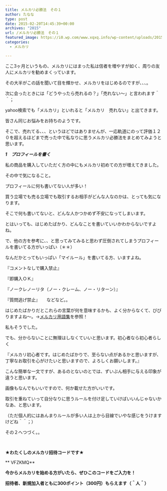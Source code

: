 ```yaml
---
title: メルカリ必勝法　その１
author: たなな
type: post
date: 2015-02-20T14:45:39+00:00
archives: "2015"
url: /メルカリ必勝法　その１
featured_image: https://i0.wp.com/www.xqxq.info/wp-content/uploads/2015/02/https-www.pakutaso.com-assets_c-2015-06-PAK56_daruma20140208-thumb-1000xauto-16777.jpg?resize=672%2C372
categories:
  - メルカリ

---
```

ここ3ヶ月というもの、メルカリにはまった私は信者を増やすが如く、周りの友人にメルカリを勧めまくっています。

その大半がこの話を聞いて目を輝かせ、メルカリをはじめるのですが、、、。

次に会ったときには「どうやったら売れるの？」「売れない～」と言われます＾＾；

yahoo検索でも「メルカリ」といれると「メルカリ　売れない」と出てきます。

皆さん同じお悩みをお持ちのようです。

そこで、売れてる、、、というほどではありませんが、一応軌道にのって評価１２０を超えるほどまで売った中で私なりに思うメルカリ必勝法をまとめてみようと思います。

_**1　プロフィールを書く**_

私の商品を購入していただく方の中にもメルカリ初めての方が増えてきました。

その中で気になること。

プロフィールに何も書いてない人が多い！

買う立場でも売る立場でも取引するお相手がどんな人なのかは、とっても気になります。

そこで何も書いてないと、どんな人かつかめず不安になってしまいます。

とはいっても、はじめたばかり、どんなことを書いていいかわからないですよね。

で、他の方を参考に、、と思ってみてみると思わず圧倒されてしまうプロフィールを書いてる方がいっぱい（＊＊）

なんだかとってもいっぱい「マイルール」を書いてる方、いますよね。

『コメントなしで購入禁止』

『即購入ＯＫ』

『ノークレノーリタ（ノー・クレーム、ノー・リターン）』

『質問逃げ禁止』　　などなど。。

はじめたばかりだとこれらの言葉が何を意味するかも、よく分からなくて、びびりますよね～。→[メルカリ用語集][1]を参照！

私もそうでした。

でも、分からないことに無理はしなくていいと思います。初心者なら初心者らしく

『メルカリ初心者です。はじめたばかりで、至らない点があるかと思いますが、丁寧なお取引を心がけたいと思いますので、よろしくお願いします。』

こんな簡単な一文ですが、あるのとないのとでは、ずいぶん相手に与える印象が違うと思います。

画像もなんでもいいですので、何か載せた方がいいです。

取引を重ねていって自分なりに思うルールを付け足していけばいいんじゃないかなあ、と思います。

（ただ個人的にはあんまりルールが多い人は上から目線でいやな感じをうけますけどね＾＾；）

その２へつづく。。

&nbsp;

**★わたくしのメルカリ招待コードです★**

** VFZKMQ**

**今からメルカリを始める方がいたら、ぜひこのコードをご入力を！**

**招待者、新規加入者ともに300ポイント（300円）もらえます（＾人＾）**

&nbsp;

&nbsp;

 [1]: http://www.xqxq.info/?p=63